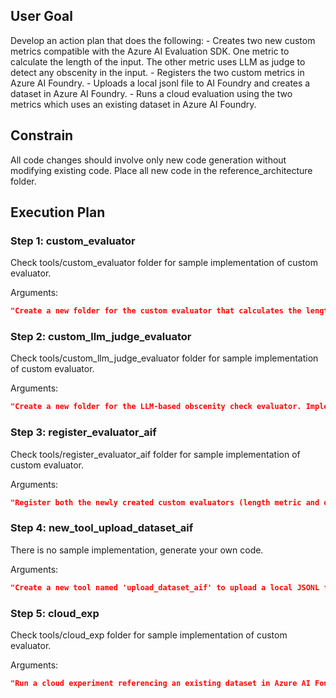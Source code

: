 ## User Goal
Develop an action plan that does the following:                    - Creates two new custom metrics compatible with the Azure AI Evaluation SDK. One metric to calculate the length of the input. The other metric uses LLM as judge to detect any obscenity in the input.                    - Registers the two custom metrics in Azure AI Foundry.                    - Uploads a local jsonl file to AI Foundry and creates a dataset in Azure AI Foundry.                    - Runs a cloud evaluation using the two metrics which uses an existing dataset in Azure AI Foundry.                    

## Constrain
All code changes should involve only new code generation without modifying existing code. Place all new code in the reference_architecture folder.

## Execution Plan
### Step 1: custom_evaluator

Check tools/custom_evaluator folder for sample implementation of custom evaluator.

Arguments:
```json
"Create a new folder for the custom evaluator that calculates the length of the input. Implement a Python class that inherits from the base Evaluator class and override the evaluate method to return the character length of the input text. Include any necessary setup code and ensure that the folder structure is compatible with Azure AI Evaluation SDK."
```

### Step 2: custom_llm_judge_evaluator

Check tools/custom_llm_judge_evaluator folder for sample implementation of custom evaluator.

Arguments:
```json
"Create a new folder for the LLM-based obscenity check evaluator. Implement a Python class that inherits from the base Evaluator class and uses an LLM to classify whether the input contains obscene content. Use the prompty library to craft the prompt that the LLM will respond to and output a Boolean or a score indicating the confidence that the text contains obscenity."
```

### Step 3: register_evaluator_aif

Check tools/register_evaluator_aif folder for sample implementation of custom evaluator.

Arguments:
```json
"Register both the newly created custom evaluators (length metric and obscenity check) with Azure AI Foundry by referencing their folder locations, ensuring the metadata and evaluation configurations are properly set."
```

### Step 4: new_tool_upload_dataset_aif

There is no sample implementation, generate your own code.

Arguments:
```json
"Create a new tool named 'upload_dataset_aif' to upload a local JSONL file to Azure AI Foundry and create a new dataset. The tool should accept parameters like the local file path, a dataset name, and any relevant configuration for establishing the dataset in Azure AI Foundry."
```

### Step 5: cloud_exp

Check tools/cloud_exp folder for sample implementation of custom evaluator.

Arguments:
```json
"Run a cloud experiment referencing an existing dataset in Azure AI Foundry. Configure the experiment to use both custom metrics (the length metric and the LLM-based obscenity detection). Specify the dataset name and evaluator IDs, then trigger the experiment to run in the cloud environment."
```

